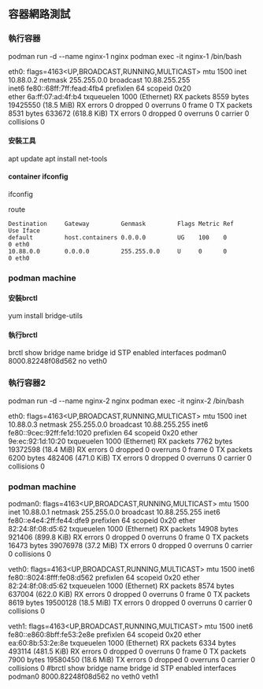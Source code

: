 ## 容器網路測試

### 執行容器
podman run -d --name nginx-1 nginx
podman exec -it nginx-1 /bin/bash 

eth0: flags=4163<UP,BROADCAST,RUNNING,MULTICAST>  mtu 1500
        inet 10.88.0.2  netmask 255.255.0.0  broadcast 10.88.255.255        
        inet6 fe80::68ff:7ff:fead:4fb4  prefixlen 64  scopeid 0x20<link>    
        ether 6a:ff:07:ad:4f:b4  txqueuelen 1000  (Ethernet)
        RX packets 8559  bytes 19425550 (18.5 MiB)
        RX errors 0  dropped 0  overruns 0  frame 0
        TX packets 8531  bytes 633672 (618.8 KiB)
        TX errors 0  dropped 0 overruns 0  carrier 0  collisions 0

#### 安裝工具
apt update
apt install net-tools

#### container ifconfig
ifconfig

route
```
Destination     Gateway         Genmask         Flags Metric Ref    Use Iface
default         host.containers 0.0.0.0         UG    100    0        0 eth0
10.88.0.0       0.0.0.0         255.255.0.0     U     0      0        0 eth0
```

### podman machine
#### 安裝brctl
yum install bridge-utils
#### 執行brctl
brctl show
bridge name     bridge id               STP enabled     interfaces
podman0         8000.82248f08d562       no              veth0



### 執行容器2
podman run -d --name nginx-2 nginx
podman exec -it nginx-2 /bin/bash 

eth0: flags=4163<UP,BROADCAST,RUNNING,MULTICAST>  mtu 1500
        inet 10.88.0.3  netmask 255.255.0.0  broadcast 10.88.255.255
        inet6 fe80::9cec:92ff:fe1d:1020  prefixlen 64  scopeid 0x20<link>
        ether 9e:ec:92:1d:10:20  txqueuelen 1000  (Ethernet)
        RX packets 7762  bytes 19372598 (18.4 MiB)
        RX errors 0  dropped 0  overruns 0  frame 0
        TX packets 6200  bytes 482406 (471.0 KiB)
        TX errors 0  dropped 0 overruns 0  carrier 0  collisions 0


### podman machine
podman0: flags=4163<UP,BROADCAST,RUNNING,MULTICAST>  mtu 1500
        inet 10.88.0.1  netmask 255.255.0.0  broadcast 10.88.255.255
        inet6 fe80::e4e4:2ff:fe44:dfe9  prefixlen 64  scopeid 0x20<link>
        ether 82:24:8f:08:d5:62  txqueuelen 1000  (Ethernet)
        RX packets 14908  bytes 921406 (899.8 KiB)
        RX errors 0  dropped 0  overruns 0  frame 0
        TX packets 16473  bytes 39076978 (37.2 MiB)
        TX errors 0  dropped 0 overruns 0  carrier 0  collisions 0

veth0: flags=4163<UP,BROADCAST,RUNNING,MULTICAST>  mtu 1500
        inet6 fe80::8024:8fff:fe08:d562  prefixlen 64  scopeid 0x20<link>
        ether 82:24:8f:08:d5:62  txqueuelen 1000  (Ethernet)
        RX packets 8574  bytes 637004 (622.0 KiB)
        RX errors 0  dropped 0  overruns 0  frame 0
        TX packets 8619  bytes 19500128 (18.5 MiB)
        TX errors 0  dropped 0 overruns 0  carrier 0  collisions 0

veth1: flags=4163<UP,BROADCAST,RUNNING,MULTICAST>  mtu 1500
        inet6 fe80::e860:8bff:fe53:2e8e  prefixlen 64  scopeid 0x20<link>
        ether ea:60:8b:53:2e:8e  txqueuelen 1000  (Ethernet)
        RX packets 6334  bytes 493114 (481.5 KiB)
        RX errors 0  dropped 0  overruns 0  frame 0
        TX packets 7900  bytes 19580450 (18.6 MiB)
        TX errors 0  dropped 0 overruns 0  carrier 0  collisions 0
#brctl show
bridge name     bridge id               STP enabled     interfaces
podman0         8000.82248f08d562       no              veth0
                                                        veth1
